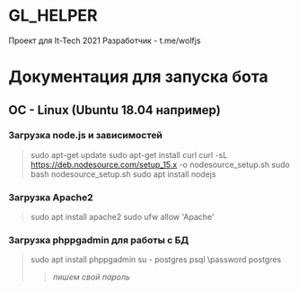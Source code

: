 # GL_HELPER
Проект для It-Tech 2021
Разработчик - t.me/wolfjs

# Документация для запуска бота 
## OC - Linux (Ubuntu 18.04 например)
### Загрузка node.js и зависимостей
>sudo apt-get update
>sudo apt-get install curl
>curl -sL https://deb.nodesource.com/setup_15.x -o nodesource_setup.sh
>sudo bash nodesource_setup.sh
>sudo apt install nodejs

### Загрузка Apache2 
>sudo apt install apache2
>sudo ufw allow 'Apache'

### Загрузка phppgadmin для работы с БД
>sudo apt install phppgadmin
>su - postgres
>psql
>\password postgres
>>*пишем свой пароль*
